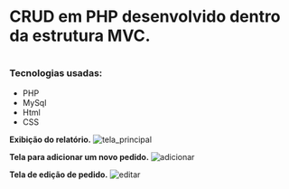 <h1>CRUD em PHP desenvolvido dentro da estrutura MVC.<h1>

<h3>Tecnologias usadas:</h3>
<ul>
  <li>PHP</li> 
  <li>MySql</li>
  <li>Html</li>
  <li>CSS</li>
 </ul>

<b>Exibição do relatório.</b>
![tela_principal](https://user-images.githubusercontent.com/41700939/71424837-f6638300-2674-11ea-99ec-7f6ee2acb769.jpg)

<b>Tela para adicionar um novo pedido.</b>
![adicionar](https://user-images.githubusercontent.com/41700939/71424843-febbbe00-2674-11ea-86f6-aea1ac7482cc.jpg)

<b>Tela de edição de pedido.</b>
![editar](https://user-images.githubusercontent.com/41700939/71424847-02e7db80-2675-11ea-92a1-b2d2154b4973.jpg)


